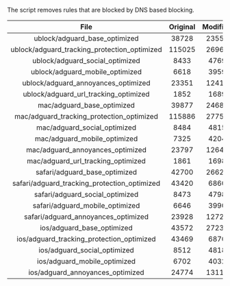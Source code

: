 The script removes rules that are blocked by DNS based blocking.


| File | Original | Modified |
|:----:|:-----:|:-----:|
| ublock/adguard_base_optimized | 38728 | 23558 |
| ublock/adguard_tracking_protection_optimized | 115025 | 26969 |
| ublock/adguard_social_optimized | 8433 | 4769 |
| ublock/adguard_mobile_optimized | 6618 | 3959 |
| ublock/adguard_annoyances_optimized | 23351 | 12417 |
| ublock/adguard_url_tracking_optimized | 1852 | 1689 |
| mac/adguard_base_optimized | 39877 | 24684 |
| mac/adguard_tracking_protection_optimized | 115886 | 27753 |
| mac/adguard_social_optimized | 8484 | 4815 |
| mac/adguard_mobile_optimized | 7325 | 4204 |
| mac/adguard_annoyances_optimized | 23797 | 12644 |
| mac/adguard_url_tracking_optimized | 1861 | 1698 |
| safari/adguard_base_optimized | 42700 | 26628 |
| safari/adguard_tracking_protection_optimized | 43420 | 6860 |
| safari/adguard_social_optimized | 8473 | 4798 |
| safari/adguard_mobile_optimized | 6646 | 3990 |
| safari/adguard_annoyances_optimized | 23928 | 12723 |
| ios/adguard_base_optimized | 43572 | 27238 |
| ios/adguard_tracking_protection_optimized | 43469 | 6870 |
| ios/adguard_social_optimized | 8512 | 4818 |
| ios/adguard_mobile_optimized | 6702 | 4032 |
| ios/adguard_annoyances_optimized | 24774 | 13114 |